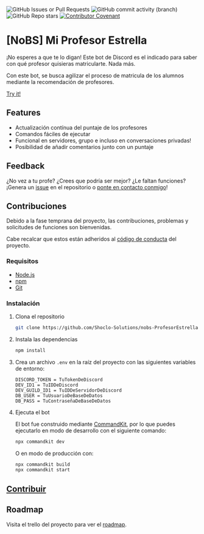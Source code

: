 ![GitHub Issues or Pull Requests](https://img.shields.io/github/issues-raw/Shoclo-Solutions/nobs-ProfesorEstrella)
![GitHub commit activity (branch)](https://img.shields.io/github/commit-activity/w/Shoclo-Solutions/nobs-ProfesorEstrella/main)
![GitHub Repo stars](https://img.shields.io/github/stars/Shoclo-Solutions/nobs-ProfesorEstrella)
[![Contributor Covenant](https://img.shields.io/badge/Contributor%20Covenant-2.1-4baaaa.svg)](code_of_conduct.md)

# [NoBS] Mi Profesor Estrella

¡No esperes a que te lo digan! Este bot de Discord es el indicado para saber con qué profesor quisieras matricularte. Nada más.

Con este bot, se busca agilizar el proceso de matricula de los alumnos mediante la recomendación de profesores.

[Try it!](https://discord.com/oauth2/authorize?client_id=1271110418882101312)

## Features

- Actualización contínua del puntaje de los profesores
- Comandos fáciles de ejecutar
- Funcional en servidores, grupo e incluso en conversaciones privadas!
- Posibilidad de añadir comentarios junto con un puntaje

## Feedback

¿No vez a tu profe? ¿Crees que podría ser mejor? ¿Le faltan funciones? ¡Genera un [issue](https://github.com/Shoclo-Solutions/nobs-ProfesorEstrella/issues/new) en el repositorio o [ponte en contacto conmigo](mailto:fallaangello@gmail.com)!

## Contribuciones

Debido a la fase temprana del proyecto, las contribuciones, problemas y solicitudes de funciones son bienvenidas.

Cabe recalcar que estos están adheridos al [código de conducta](.github\docs\CODE_OF_CONDUCT.md) del proyecto.

### Requisitos

- [Node.js](https://nodejs.org/en/download/)
- [npm](https://www.npmjs.com/get-npm)
- [Git](https://git-scm.com/downloads)

### Instalación

1. Clona el repositorio

   ```bash
   git clone https://github.com/Shoclo-Solutions/nobs-ProfesorEstrella.git
   ```

2. Instala las dependencias

   ```bash
   npm install
   ```

3. Crea un archivo `.env` en la raíz del proyecto con las siguientes variables de entorno:

   ```env
   DISCORD_TOKEN = TuTokenDeDiscord
   DEV_ID1 = TuIDDeDiscord
   DEV_GUILD_ID1 = TuIDDeServidorDeDiscord
   DB_USER = TuUsuarioDeBaseDeDatos
   DB_PASS = TuContraseñaDeBaseDeDatos
   ```

4. Ejecuta el bot

   El bot fue construido mediante [CommandKit](https://commandkit.js.org/), por lo que puedes ejecutarlo en modo de desarrollo con el siguiente comando:

   ```bash
   npx commandkit dev
   ```

   O en modo de producción con:

   ```bash
   npx commandkit build
   npx commandkit start
   ```

## [Contribuir](./CONTRIBUTING.md)

## Roadmap

Visita el trello del proyecto para ver el [roadmap](https://trello.com/b/yUarj65g/mi-profe-estrella).
